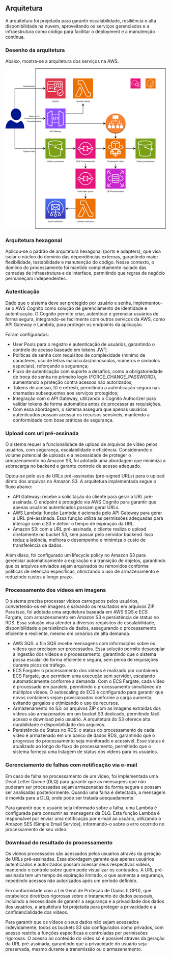 ## Arquitetura

A arquitetura foi projetada para garantir escalabilidade, resiliência e alta disponibilidade na nuvem, 
aproveitando os serviços gerenciados e a infraestrutura como código para facilitar o deployment e a manutenção contínua.

### Desenho da arquitetura

Abaixo, mostra-se a arquitetura dos serviços na AWS.

<p align = "center">
  <img src = arquitetura.svg>
</p>

### Arquitetura hexagonal

Aplicou-se o padrão de arquitetura hexagonal (ports e adapters), que visa isolar o núcleo do domínio das dependências externas, garantindo maior flexibilidade, testabilidade e manutenção do código. 
Nesse contexto, o domínio do processamento foi mantido completamente isolado das camadas de infraestrutura e de interface, permitindo que regras de negócio permaneçam independentes.

### Autenticação

Dado que o sistema deve ser protegido por usuário e senha, implementou-se o AWS Cognito como solução de gerenciamento de identidade e autenticação. 
O Cognito permite criar, autenticar e gerenciar usuários de forma segura, integrando-se facilmente com outros serviços da AWS, como API Gateway e Lambda, para proteger os endpoints da aplicação.

Foram configurados:

- User Pools para o registro e autenticação de usuários, garantindo o controle de acesso baseado em tokens JWT;
- Políticas de senha com requisitos de complexidade (mínimo de caracteres, uso de letras maiúsculas/minúsculas, números e símbolos especiais), reforçando a segurança;
- Fluxo de autenticação com suporte a desafios, como a obrigatoriedade de troca de senha no primeiro login (FORCE_CHANGE_PASSWORD), aumentando a proteção contra acessos não autorizados;
- Tokens de acesso, ID e refresh, permitindo a autenticação segura nas chamadas subsequentes aos serviços protegidos;
- Integração com o API Gateway, utilizando o Cognito Authorizer para validar tokens de forma automática antes de processar as requisições.
- Com essa abordagem, o sistema assegura que apenas usuários autenticados possam acessar os recursos sensíveis, mantendo a conformidade com boas práticas de segurança.

### Upload com url pré-assinada

O sistema requer a funcionalidade de upload de arquivos de vídeo pelos usuários, com segurança, escalabilidade e eficiência. 
Considerando o volume potencial de uploads e a necessidade de proteger o armazenamento no Amazon S3, foi adotada uma abordagem que minimiza a sobrecarga no backend e garante controle de acesso adequado.

Optou-se pelo uso de URLs pré-assinadas (pre-signed URLs) para o upload direto dos arquivos no Amazon S3. A arquitetura implementada segue o fluxo abaixo:

- API Gateway: recebe a solicitação do cliente para gerar a URL pré-assinada. O endpoint é protegido via AWS Cognito para garantir que apenas usuários autenticados possam gerar URLs.
- AWS Lambda: função Lambda é acionada pelo API Gateway para gerar a URL pré-assinada. Essa função utiliza as permissões adequadas para interagir com o S3 e definir o tempo de expiração da URL.
- Amazon S3: com a URL pré-assinada, o cliente realiza o upload diretamente no bucket S3, sem passar pelo servidor backend. Isso reduz a latência, melhora o desempenho e minimiza o custo de transferência de dados.

Além disso, foi configurado um lifecycle policy no Amazon S3 para gerenciar automaticamente a expiração e a transição de objetos, garantindo que os arquivos enviados sejam arquivados ou removidos conforme políticas de retenção específicas, otimizando o uso de armazenamento e reduzindo custos a longo prazo.

### Processamento dos vídeos em imagens

O sistema precisa processar vídeos carregados pelos usuários, convertendo-os em imagens e salvando os resultados em arquivos ZIP. 
Para isso, foi adotada uma arquitetura baseada em AWS SQS e ECS Fargate, com armazenamento em Amazon S3 e persistência de status no RDS. 
Essa solução visa atender a diversos requisitos de escalabilidade, disponibilidade e persistência de dados, assegurando o processamento eficiente e resiliente, mesmo em cenários de alta demanda.

- AWS SQS: a fila SQS recebe mensagens com informações sobre os vídeos que precisam ser processados. Essa solução permite desacoplar a ingestão dos vídeos e o processamento, garantindo que o sistema possa escalar de forma eficiente e segura, sem perda de requisições durante picos de tráfego.
- ECS Fargate: o processamento dos vídeos é realizado por containers ECS Fargate, que permitem uma execução sem servidor, escalando automaticamente conforme a demanda. Com o ECS Fargate, cada vídeo é processado em paralelo, permitindo o processamento simultâneo de múltiplos vídeos. O autoscaling do ECS é configurado para garantir que novos containers sejam provisionados conforme a carga aumenta, evitando gargalos e otimizando o uso de recursos.
- Armazenamento no S3: os arquivos ZIP com as imagens extraídas dos vídeos são armazenados em um bucket S3 dedicado, permitindo fácil acesso e download pelo usuário. A arquitetura do S3 oferece alta durabilidade e disponibilidade dos arquivos.
- Persistência de Status no RDS: o status do processamento de cada vídeo é armazenado em um banco de dados RDS, garantindo que o progresso do processamento seja monitorado e acessível. Esse status é atualizado ao longo do fluxo de processamento, permitindo que o sistema forneça uma listagem de status dos vídeos para os usuários.

### Gerenciamento de falhas com notificação via e-mail

Em caso de falha no processamento de um vídeo, foi implementada uma Dead Letter Queue (DLQ) para garantir que as mensagens que não puderam ser processadas sejam armazenadas de forma segura e possam ser analisadas posteriormente. Quando uma falha é detectada, a mensagem é movida para a DLQ, onde pode ser tratada adequadamente.

Para garantir que o usuário seja informado sobre a falha, uma Lambda é configurada para consumir as mensagens da DLQ. Esta função Lambda é responsável por enviar uma notificação por e-mail ao usuário, utilizando o Amazon SES (Simple Email Service), informando-o sobre o erro ocorrido no processamento de seu vídeo.

### Download do resultado do processamento

Os vídeos processados são acessados pelos usuários através da geração de URLs pré-assinadas. Essa abordagem garante que apenas usuários autenticados e autorizados possam acessar seus respectivos vídeos, mantendo o controle sobre quem pode visualizar os conteúdos. A URL pré-assinada tem um tempo de expiração limitado, o que aumenta a segurança, impedindo acessos não autorizados após um período definido.

Em conformidade com a Lei Geral de Proteção de Dados (LGPD), que estabelece diretrizes rigorosas sobre o tratamento de dados pessoais, incluindo a necessidade de garantir a segurança e a privacidade dos dados dos usuários, a arquitetura foi projetada para proteger a privacidade e a confidencialidade dos vídeos.

Para garantir que os vídeos e seus dados não sejam acessados indevidamente, todos os buckets S3 são configurados como privados, com acesso restrito a funções específicas e controladas por permissões rigorosas. O acesso ao conteúdo do vídeo só é possível através da geração da URL pré-assinada, garantindo que a privacidade do usuário seja preservada, mesmo durante a transmissão ou o armazenamento.